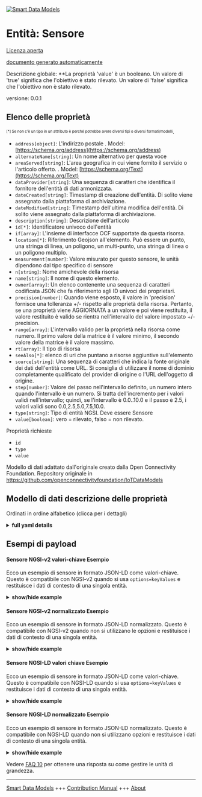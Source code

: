 <!-- 10-Header -->  
[![Smart Data Models](https://smartdatamodels.org/wp-content/uploads/2022/01/SmartDataModels_logo.png "Logo")](https://smartdatamodels.org)  
Entità: Sensore  
===============<!-- /10-Header -->  
<!-- 15-License -->  
[Licenza aperta](https://github.com/smart-data-models//dataModel.OCF/blob/master/Sensor/LICENSE.md)  
[documento generato automaticamente](https://docs.google.com/presentation/d/e/2PACX-1vTs-Ng5dIAwkg91oTTUdt8ua7woBXhPnwavZ0FxgR8BsAI_Ek3C5q97Nd94HS8KhP-r_quD4H0fgyt3/pub?start=false&loop=false&delayms=3000#slide=id.gb715ace035_0_60)  
<!-- /15-License -->  
<!-- 20-Description -->  
Descrizione globale: **La proprietà 'value' è un booleano. Un valore di 'true' significa che l'obiettivo è stato rilevato. Un valore di 'false' significa che l'obiettivo non è stato rilevato.  
versione: 0.0.1  
<!-- /20-Description -->  
<!-- 30-PropertiesList -->  

## Elenco delle proprietà  

<sup><sub>[*] Se non c'è un tipo in un attributo è perché potrebbe avere diversi tipi o diversi formati/modelli</sub></sup>.  
- `address[object]`: L'indirizzo postale  . Model: [https://schema.org/address](https://schema.org/address)- `alternateName[string]`: Un nome alternativo per questa voce  - `areaServed[string]`: L'area geografica in cui viene fornito il servizio o l'articolo offerto.  . Model: [https://schema.org/Text](https://schema.org/Text)- `dataProvider[string]`: Una sequenza di caratteri che identifica il fornitore dell'entità di dati armonizzata.  - `dateCreated[string]`: Timestamp di creazione dell'entità. Di solito viene assegnato dalla piattaforma di archiviazione.  - `dateModified[string]`: Timestamp dell'ultima modifica dell'entità. Di solito viene assegnato dalla piattaforma di archiviazione.  - `description[string]`: Descrizione dell'articolo  - `id[*]`: Identificatore univoco dell'entità  - `if[array]`: L'insieme di interfacce OCF supportate da questa risorsa.  - `location[*]`: Riferimento Geojson all'elemento. Può essere un punto, una stringa di linea, un poligono, un multi-punto, una stringa di linea o un poligono multiplo.  - `measurement[number]`: Valore misurato per questo sensore, le unità dipendono dal tipo specifico di sensore  - `n[string]`: Nome amichevole della risorsa  - `name[string]`: Il nome di questo elemento.  - `owner[array]`: Un elenco contenente una sequenza di caratteri codificata JSON che fa riferimento agli ID univoci dei proprietari.  - `precision[number]`: Quando viene esposto, il valore in 'precision' fornisce una tolleranza +/- rispetto alle proprietà della risorsa. Pertanto, se una proprietà viene AGGIORNATA a un valore e poi viene restituita, il valore restituito è valido se rientra nell'intervallo del valore impostato +/- precision.  - `range[array]`: L'intervallo valido per la proprietà nella risorsa come numero. Il primo valore della matrice è il valore minimo, il secondo valore della matrice è il valore massimo.  - `rt[array]`: Il tipo di risorsa  - `seeAlso[*]`: elenco di uri che puntano a risorse aggiuntive sull'elemento  - `source[string]`: Una sequenza di caratteri che indica la fonte originale dei dati dell'entità come URL. Si consiglia di utilizzare il nome di dominio completamente qualificato del provider di origine o l'URL dell'oggetto di origine.  - `step[number]`: Valore del passo nell'intervallo definito, un numero intero quando l'intervallo è un numero.  Si tratta dell'incremento per i valori validi nell'intervallo; quindi, se l'intervallo è 0.0..10.0 e il passo è 2.5, i valori validi sono 0.0,2.5,5.0,7.5,10.0.  - `type[string]`: Tipo di entità NGSI. Deve essere Sensore  - `value[boolean]`: vero = rilevato, falso = non rilevato.  <!-- /30-PropertiesList -->  
<!-- 35-RequiredProperties -->  
Proprietà richieste  
- `id`  - `type`  - `value`  <!-- /35-RequiredProperties -->  
<!-- 40-RequiredProperties -->  
Modello di dati adattato dall'originale creato dalla Open Connectivity Foundation. Repository originale in https://github.com/openconnectivityfoundation/IoTDataModels  
<!-- /40-RequiredProperties -->  
<!-- 50-DataModelHeader -->  
## Modello di dati descrizione delle proprietà  
Ordinati in ordine alfabetico (clicca per i dettagli)  
<!-- /50-DataModelHeader -->  
<!-- 60-ModelYaml -->  
<details><summary><strong>full yaml details</strong></summary>    
```yaml  
Sensor:    
  description: 'This Resource describes whether some value or property or entity has been sensed or not.The Property ''value'' is a boolean.A value of ''true'' means that the target has been sensed.A value of ''false'' means that the target has not been sensed.'    
  properties:    
    address:    
      description: 'The mailing address'    
      properties:    
        addressCountry:    
          description: 'Property. The country. For example, Spain. Model:''https://schema.org/addressCountry'''    
          type: string    
        addressLocality:    
          description: 'Property. The locality in which the street address is, and which is in the region. Model:''https://schema.org/addressLocality'''    
          type: string    
        addressRegion:    
          description: 'Property. The region in which the locality is, and which is in the country. Model:''https://schema.org/addressRegion'''    
          type: string    
        postOfficeBoxNumber:    
          description: 'Property. The post office box number for PO box addresses. For example, 03578. Model:''https://schema.org/postOfficeBoxNumber'''    
          type: string    
        postalCode:    
          description: 'Property. The postal code. For example, 24004. Model:''https://schema.org/https://schema.org/postalCode'''    
          type: string    
        streetAddress:    
          description: 'Property. The street address. Model:''https://schema.org/streetAddress'''    
          type: string    
      type: object    
      x-ngsi:    
        model: https://schema.org/address    
        type: Property    
    alternateName:    
      description: 'An alternative name for this item'    
      type: string    
      x-ngsi:    
        type: Property    
    areaServed:    
      description: 'The geographic area where a service or offered item is provided'    
      type: string    
      x-ngsi:    
        model: https://schema.org/Text    
        type: Property    
    dataProvider:    
      description: 'A sequence of characters identifying the provider of the harmonised data entity.'    
      type: string    
      x-ngsi:    
        type: Property    
    dateCreated:    
      description: 'Entity creation timestamp. This will usually be allocated by the storage platform.'    
      format: date-time    
      type: string    
      x-ngsi:    
        type: Property    
    dateModified:    
      description: 'Timestamp of the last modification of the entity. This will usually be allocated by the storage platform.'    
      format: date-time    
      type: string    
      x-ngsi:    
        type: Property    
    description:    
      description: 'A description of this item'    
      type: string    
      x-ngsi:    
        type: Property    
    id:    
      anyOf: &sensor_-_properties_-_owner_-_items_-_anyof    
        - description: 'Property. Identifier format of any NGSI entity'    
          maxLength: 256    
          minLength: 1    
          pattern: ^[\w\-\.\{\}\$\+\*\[\]`|~^@!,:\\]+$    
          type: string    
        - description: 'Property. Identifier format of any NGSI entity'    
          format: uri    
          type: string    
      description: 'Unique identifier of the entity'    
      x-ngsi:    
        type: Property    
    if:    
      description: 'The OCF Interface set supported by this Resource'    
      items:    
        enum:    
          - oic.if.baseline    
          - oic.if.s    
        maxLength: 64    
        type: string    
      minItems: 1    
      readOnly: true    
      type: array    
      uniqueItems: true    
      x-ngsi:    
        type: Property    
    location:    
      description: 'Geojson reference to the item. It can be Point, LineString, Polygon, MultiPoint, MultiLineString or MultiPolygon'    
      oneOf:    
        - description: 'GeoProperty. Geojson reference to the item. Point'    
          properties:    
            bbox:    
              items:    
                type: number    
              minItems: 4    
              type: array    
            coordinates:    
              items:    
                type: number    
              minItems: 2    
              type: array    
            type:    
              enum:    
                - Point    
              type: string    
          required:    
            - type    
            - coordinates    
          title: 'GeoJSON Point'    
          type: object    
        - description: 'GeoProperty. Geojson reference to the item. LineString'    
          properties:    
            bbox:    
              items:    
                type: number    
              minItems: 4    
              type: array    
            coordinates:    
              items:    
                items:    
                  type: number    
                minItems: 2    
                type: array    
              minItems: 2    
              type: array    
            type:    
              enum:    
                - LineString    
              type: string    
          required:    
            - type    
            - coordinates    
          title: 'GeoJSON LineString'    
          type: object    
        - description: 'GeoProperty. Geojson reference to the item. Polygon'    
          properties:    
            bbox:    
              items:    
                type: number    
              minItems: 4    
              type: array    
            coordinates:    
              items:    
                items:    
                  items:    
                    type: number    
                  minItems: 2    
                  type: array    
                minItems: 4    
                type: array    
              type: array    
            type:    
              enum:    
                - Polygon    
              type: string    
          required:    
            - type    
            - coordinates    
          title: 'GeoJSON Polygon'    
          type: object    
        - description: 'GeoProperty. Geojson reference to the item. MultiPoint'    
          properties:    
            bbox:    
              items:    
                type: number    
              minItems: 4    
              type: array    
            coordinates:    
              items:    
                items:    
                  type: number    
                minItems: 2    
                type: array    
              type: array    
            type:    
              enum:    
                - MultiPoint    
              type: string    
          required:    
            - type    
            - coordinates    
          title: 'GeoJSON MultiPoint'    
          type: object    
        - description: 'GeoProperty. Geojson reference to the item. MultiLineString'    
          properties:    
            bbox:    
              items:    
                type: number    
              minItems: 4    
              type: array    
            coordinates:    
              items:    
                items:    
                  items:    
                    type: number    
                  minItems: 2    
                  type: array    
                minItems: 2    
                type: array    
              type: array    
            type:    
              enum:    
                - MultiLineString    
              type: string    
          required:    
            - type    
            - coordinates    
          title: 'GeoJSON MultiLineString'    
          type: object    
        - description: 'GeoProperty. Geojson reference to the item. MultiLineString'    
          properties:    
            bbox:    
              items:    
                type: number    
              minItems: 4    
              type: array    
            coordinates:    
              items:    
                items:    
                  items:    
                    items:    
                      type: number    
                    minItems: 2    
                    type: array    
                  minItems: 4    
                  type: array    
                type: array    
              type: array    
            type:    
              enum:    
                - MultiPolygon    
              type: string    
          required:    
            - type    
            - coordinates    
          title: 'GeoJSON MultiPolygon'    
          type: object    
      x-ngsi:    
        type: GeoProperty    
    measurement:    
      description: 'Measured value for this sensor, units depend on the specific type of sensor'    
      readOnly: true    
      type: number    
      x-ngsi:    
        type: Property    
    n:    
      description: 'Friendly name of the Resource'    
      maxLength: 64    
      readOnly: true    
      type: string    
      x-ngsi:    
        type: Property    
    name:    
      description: 'The name of this item.'    
      type: string    
      x-ngsi:    
        type: Property    
    owner:    
      description: 'A List containing a JSON encoded sequence of characters referencing the unique Ids of the owner(s)'    
      items:    
        anyOf: *sensor_-_properties_-_owner_-_items_-_anyof    
        description: 'Property. Unique identifier of the entity'    
      type: array    
      x-ngsi:    
        type: Property    
    precision:    
      description: 'When exposed the value in ''precision'' provides a +/- tolerance against the Properties in the Resource. Thus if a Property is UPDATED to a value and that Property then RETRIEVED, the RETRIEVED value is valid if in the range of the set value +/- precision'    
      readOnly: true    
      type: number    
      x-ngsi:    
        type: Property    
    range:    
      description: 'The valid range for the Property in the Resource as a number. The first value in the array is the minimum value, the second value in the array is the maximum value.'    
      items:    
        type: number    
      maxItems: 2    
      minItems: 2    
      readOnly: true    
      type: array    
      x-ngsi:    
        type: Property    
    rt:    
      description: 'The Resource Type'    
      items:    
        enum:    
          - oic.r.sensor    
        maxLength: 64    
        type: string    
      minItems: 1    
      readOnly: true    
      type: array    
      uniqueItems: true    
      x-ngsi:    
        type: Property    
    seeAlso:    
      description: 'list of uri pointing to additional resources about the item'    
      oneOf:    
        - items:    
            format: uri    
            type: string    
          minItems: 1    
          type: array    
        - format: uri    
          type: string    
      x-ngsi:    
        type: Property    
    source:    
      description: 'A sequence of characters giving the original source of the entity data as a URL. Recommended to be the fully qualified domain name of the source provider, or the URL to the source object.'    
      type: string    
      x-ngsi:    
        type: Property    
    step:    
      description: 'Step value across the defined range an integer when the range is a number.  This is the increment for valid values across the range; so if range is 0.0..10.0 and step is 2.5 then valid values are 0.0,2.5,5.0,7.5,10.0.'    
      readOnly: true    
      type: number    
      x-ngsi:    
        type: Property    
    type:    
      description: 'NGSI entity type. It has to be Sensor'    
      enum:    
        - Sensor    
      type: string    
      x-ngsi:    
        type: Property    
    value:    
      description: 'true = sensed, false = not sensed.'    
      readOnly: true    
      type: boolean    
      x-ngsi:    
        type: Property    
  required:    
    - value    
    - id    
    - type    
  type: object    
  x-derived-from: https://raw.githubusercontent.com/openconnectivityfoundation/IoTDataModels/master/GenericSensorResURI.swagger.json    
  x-disclaimer: 'Redistribution and use in source and binary forms, with or without modification, are permitted  provided that the license conditions are met. Copyleft (c) 2021 Contributors to Smart Data Models Program'    
  x-license-url: https://github.com/smart-data-models/dataModel.OCF/blob/master/Sensor/LICENSE.md    
  x-model-schema: https://smart-data-models.github.io/dataModel.OCF/Sensor/schema.json    
  x-model-tags: OCF    
  x-version: 0.0.1    
```  
</details>    
<!-- /60-ModelYaml -->  
<!-- 70-MiddleNotes -->  
<!-- /70-MiddleNotes -->  
<!-- 80-Examples -->  
## Esempi di payload  
#### Sensore NGSI-v2 valori-chiave Esempio  
Ecco un esempio di sensore in formato JSON-LD come valori-chiave. Questo è compatibile con NGSI-v2 quando si usa `options=keyValues` e restituisce i dati di contesto di una singola entità.  
<details><summary><strong>show/hide example</strong></summary>    
```json  
{  
  "id": "urn:ngsi-ld:Sensor:id:EEVF:23119928",  
  "dateCreated": "1991-01-27T02:40:57Z",  
  "dateModified": "1971-12-13T00:43:58Z",  
  "source": "Term event garden father large.",  
  "name": "Hundred number record population speak democratic consider. Describe exist ok also black imagine son.",  
  "alternateName": "Measure bank part still low century. Wind our our foreign prove southern. Hit moment drop anyone. According eye hospital have fund partner.",  
  "description": "Amount until similar Mr debate. Other skin high term challenge Mrs building. Whatever stay our this.",  
  "dataProvider": "Plant suggest decision movement. Training term put agent common eat help while. Single morning offer detail other man look. Baby age dinner task right property lot.",  
  "owner": [  
    "urn:ngsi-ld:Sensor:items:NGFL:29340842",  
    "urn:ngsi-ld:Sensor:items:HZVS:91325080"  
  ],  
  "seeAlso": [  
    "urn:ngsi-ld:Sensor:items:SVWN:41330440",  
    "urn:ngsi-ld:Sensor:items:DLFC:40040901"  
  ],  
  "location": {  
    "type": "Point",  
    "coordinates": [  
      -19.9539755,  
      -135.278603  
    ]  
  },  
  "address": {  
    "streetAddress": "Into Mrs old blood. Reflect better land direction.",  
    "addressLocality": "One thus five the stand our open. Large approach in hard place. Business begin program kid. Religious include home guy now five feel hour.",  
    "addressRegion": "Out both range clearly just. Event they realize this somebody.",  
    "addressCountry": "Every only vote stock he power list. Believe contain inside next buy bill particularly food.",  
    "postalCode": "Century major more. Rise glass anyone sit our class family thing.",  
    "postOfficeBoxNumber": "That direction attention significant though article day. Hour various south note later."  
  },  
  "areaServed": "Another article Mr. Determine art treat answer. Career list cold from stuff rather material.",  
  "rt": [  
    "oic.r.sensor",  
    "oic.r.sensor"  
  ],  
  "value": {  
    "type": "Property",  
    "value": false  
  },  
  "measurement": {  
    "type": "Property",  
    "value": 96.8  
  },  
  "precision": {  
    "type": "Property",  
    "value": 314.9  
  },  
  "n": "Between apply probably seat half. Republican world accept job.",  
  "range": [  
    791.0,  
    897.9  
  ],  
  "step": {  
    "type": "Property",  
    "value": 917.7  
  },  
  "if": [  
    "oic.if.s",  
    "oic.if.baseline"  
  ],  
  "type": "Sensor"  
}  
```  
</details>  
#### Sensore NGSI-v2 normalizzato Esempio  
Ecco un esempio di sensore in formato JSON-LD normalizzato. Questo è compatibile con NGSI-v2 quando non si utilizzano le opzioni e restituisce i dati di contesto di una singola entità.  
<details><summary><strong>show/hide example</strong></summary>    
```json  
{  
  "id": {  
    "type": "string",  
    "value": "urn:ngsi-ld:Sensor:id:EEVF:23119928"  
  },  
  "dateCreated": {  
    "format": "date-time",  
    "type": "string",  
    "value": "1991-01-27T02:40:57Z"  
  },  
  "dateModified": {  
    "format": "date-time",  
    "type": "string",  
    "value": "1971-12-13T00:43:58Z"  
  },  
  "source": {  
    "type": "string",  
    "value": "Term event garden father large."  
  },  
  "name": {  
    "type": "string",  
    "value": "Hundred number record population speak democratic consider. Describe exist ok also black imagine son."  
  },  
  "alternateName": {  
    "type": "string",  
    "value": "Measure bank part still low century. Wind our our foreign prove southern. Hit moment drop anyone. According eye hospital have fund partner."  
  },  
  "description": {  
    "type": "string",  
    "value": "Amount until similar Mr debate. Other skin high term challenge Mrs building. Whatever stay our this."  
  },  
  "dataProvider": {  
    "type": "string",  
    "value": "Plant suggest decision movement. Training term put agent common eat help while. Single morning offer detail other man look. Baby age dinner task right property lot."  
  },  
  "owner": {  
    "type": "array",  
    "value": [  
      "urn:ngsi-ld:Sensor:items:NGFL:29340842",  
      "urn:ngsi-ld:Sensor:items:HZVS:91325080"  
    ]  
  },  
  "seeAlso": {  
    "type": "array",  
    "value": [  
      "urn:ngsi-ld:Sensor:items:SVWN:41330440",  
      "urn:ngsi-ld:Sensor:items:DLFC:40040901"  
    ]  
  },  
  "location": {  
    "type": "object",  
    "value": {  
      "type": "Point",  
      "coordinates": [  
        -19.9539755,  
        -135.278603  
      ]  
    }  
  },  
  "address": {  
    "type": "object",  
    "value": {  
      "streetAddress": "Into Mrs old blood. Reflect better land direction.",  
      "addressLocality": "One thus five the stand our open. Large approach in hard place. Business begin program kid. Religious include home guy now five feel hour.",  
      "addressRegion": "Out both range clearly just. Event they realize this somebody.",  
      "addressCountry": "Every only vote stock he power list. Believe contain inside next buy bill particularly food.",  
      "postalCode": "Century major more. Rise glass anyone sit our class family thing.",  
      "postOfficeBoxNumber": "That direction attention significant though article day. Hour various south note later."  
    }  
  },  
  "areaServed": {  
    "type": "string",  
    "value": "Another article Mr. Determine art treat answer. Career list cold from stuff rather material."  
  },  
  "rt": {  
    "type": "array",  
    "value": [  
      "oic.r.sensor",  
      "oic.r.sensor"  
    ]  
  },  
  "value": {  
    "type": "object",  
    "value": {  
      "type": "Property",  
      "value": false  
    }  
  },  
  "measurement": {  
    "type": "object",  
    "value": {  
      "type": "Property",  
      "value": 96.8  
    }  
  },  
  "precision": {  
    "type": "object",  
    "value": {  
      "type": "Property",  
      "value": 314.9  
    }  
  },  
  "n": {  
    "type": "string",  
    "value": "Between apply probably seat half. Republican world accept job."  
  },  
  "range": {  
    "type": "array",  
    "value": [  
      791.0,  
      897.9  
    ]  
  },  
  "step": {  
    "type": "object",  
    "value": {  
      "type": "Property",  
      "value": 917.7  
    }  
  },  
  "if": {  
    "type": "array",  
    "value": [  
      "oic.if.s",  
      "oic.if.baseline"  
    ]  
  },  
  "type": {  
    "type": "string",  
    "value": "Sensor"  
  }  
}  
```  
</details>  
#### Sensore NGSI-LD valori chiave Esempio  
Ecco un esempio di sensore in formato JSON-LD come valori-chiave. Questo è compatibile con NGSI-LD quando si usa `options=keyValues` e restituisce i dati di contesto di una singola entità.  
<details><summary><strong>show/hide example</strong></summary>    
```json  
{  
    "id": "urn:ngsi-ld:Sensor:id:EEVF:23119928",  
    "dateCreated": "1991-01-27T02:40:57Z",  
    "dateModified": "1971-12-13T00:43:58Z",  
    "source": "Term event garden father large.",  
    "name": "Hundred number record population speak democratic consider. Describe exist ok also black imagine son.",  
    "alternateName": "Measure bank part still low century. Wind our our foreign prove southern. Hit moment drop anyone. According eye hospital have fund partner.",  
    "description": "Amount until similar Mr debate. Other skin high term challenge Mrs building. Whatever stay our this.",  
    "dataProvider": "Plant suggest decision movement. Training term put agent common eat help while. Single morning offer detail other man look. Baby age dinner task right property lot.",  
    "owner": [  
        "urn:ngsi-ld:Sensor:items:NGFL:29340842",  
        "urn:ngsi-ld:Sensor:items:HZVS:91325080"  
    ],  
    "seeAlso": [  
        "urn:ngsi-ld:Sensor:items:SVWN:41330440",  
        "urn:ngsi-ld:Sensor:items:DLFC:40040901"  
    ],  
    "location": {  
        "type": "Point",  
        "coordinates": [  
            -19.9539755,  
            -135.278603  
        ]  
    },  
    "address": {  
        "streetAddress": "Into Mrs old blood. Reflect better land direction.",  
        "addressLocality": "One thus five the stand our open. Large approach in hard place. Business begin program kid. Religious include home guy now five feel hour.",  
        "addressRegion": "Out both range clearly just. Event they realize this somebody.",  
        "addressCountry": "Every only vote stock he power list. Believe contain inside next buy bill particularly food.",  
        "postalCode": "Century major more. Rise glass anyone sit our class family thing.",  
        "postOfficeBoxNumber": "That direction attention significant though article day. Hour various south note later."  
    },  
    "areaServed": "Another article Mr. Determine art treat answer. Career list cold from stuff rather material.",  
    "rt": [  
        "oic.r.sensor",  
        "oic.r.sensor"  
    ],  
    "value": {  
        "type": "Property",  
        "value": false  
    },  
    "measurement": {  
        "type": "Property",  
        "value": 96.8  
    },  
    "precision": {  
        "type": "Property",  
        "value": 314.9  
    },  
    "n": "Between apply probably seat half. Republican world accept job.",  
    "range": [  
        791.0,  
        897.9  
    ],  
    "step": {  
        "type": "Property",  
        "value": 917.7  
    },  
    "if": [  
        "oic.if.s",  
        "oic.if.baseline"  
    ],  
    "type": "Sensor",  
    "@context": [  
        "https://smartdatamodels.org/context.jsonld",  
        "https://raw.githubusercontent.com/smart-data-models/dataModel.OCF/master/context.jsonld"  
    ]  
}  
```  
</details>  
#### Sensore NGSI-LD normalizzato Esempio  
Ecco un esempio di sensore in formato JSON-LD normalizzato. Questo è compatibile con NGSI-LD quando non si utilizzano opzioni e restituisce i dati di contesto di una singola entità.  
<details><summary><strong>show/hide example</strong></summary>    
```json  
{  
    "id": "urn:ngsi-ld:Sensor:id:BIZN:29586189",  
    "dateCreated": {  
        "type": "Property",  
        "value": {  
            "@type": "DateTime",  
            "@value": "1970-01-29T22:09:55Z"  
        }  
    },  
    "dateModified": {  
        "type": "Property",  
        "value": {  
            "@type": "DateTime",  
            "@value": "1990-10-17T03:52:28Z"  
        }  
    },  
    "source": {  
        "type": "Property",  
        "value": "He suddenly little every list wait. Process third yeah option Congress first form."  
    },  
    "name": {  
        "type": "Property",  
        "value": "Firm lot appear war program office. Stage if receive play often act. Operation whole within method technology."  
    },  
    "alternateName": {  
        "type": "Property",  
        "value": "Care gas recently on response item. Finish become week speak memory west may."  
    },  
    "description": {  
        "type": "Property",  
        "value": "Experience window source. Effect perform similar staff two. Realize manage board civil music."  
    },  
    "dataProvider": {  
        "type": "Property",  
        "value": "Campaign general interesting leave sing hotel. Every all inside now whose air. Recent decade trial."  
    },  
    "owner": {  
        "type": "Property",  
        "value": [  
            "urn:ngsi-ld:Sensor:items:OBUU:26432740",  
            "urn:ngsi-ld:Sensor:items:SQLE:55745312"  
        ]  
    },  
    "seeAlso": {  
        "type": "Property",  
        "value": [  
            "urn:ngsi-ld:Sensor:items:WCUC:42787397"  
        ]  
    },  
    "location": {  
        "type": "Property",  
        "value": {  
            "type": "Point",  
            "coordinates": [  
                -24.2466645,  
                -141.953472  
            ]  
        }  
    },  
    "address": {  
        "type": "Property",  
        "value": {  
            "streetAddress": "Use more site wear loss. Offer anyone per any.",  
            "addressLocality": "Value try hour various. Organization executive scientist society. Ago bring edge check wide.",  
            "addressRegion": "Read be scene cell ok himself soldier example.",  
            "addressCountry": "Shake while animal. Author view respond former thousand every leave. Race business free grow.",  
            "postalCode": "Family attack hospital summer western her. Some should sell treatment mean. Down a identify fine job.",  
            "postOfficeBoxNumber": "Natural tonight such concern more effect. Reason theory figure activity body head. Direction past sit everyone ahead can."  
        }  
    },  
    "areaServed": {  
        "type": "Property",  
        "value": "Face test set go walk magazine interesting. Staff raise ready another north. Scientist surface specific."  
    },  
    "rt": {  
        "type": "Property",  
        "value": [  
            "oic.r.sensor"  
        ]  
    },  
    "value": {  
        "type": "Property",  
        "value": true  
    },  
    "measurement": {  
        "type": "Property",  
        "value": 292.1  
    },  
    "precision": {  
        "type": "Property",  
        "value": 988.6  
    },  
    "n": {  
        "type": "Property",  
        "value": "My build indeed nice take have student. Figure impact here employee realize. Floor meeting entire main myself visit."  
    },  
    "range": {  
        "type": "Property",  
        "value": [  
            824.6,  
            684.9  
        ]  
    },  
    "step": {  
        "type": "Property",  
        "value": 0.4  
    },  
    "if": {  
        "type": "Property",  
        "value": [  
            "oic.if.baseline"  
        ]  
    },  
    "type": "Sensor",  
    "@context": [  
        "https://smartdatamodels.org/context.jsonld",  
        "https://raw.githubusercontent.com/smart-data-models/dataModel.OCF/master/context.jsonld"  
    ]  
}  
```  
</details><!-- /80-Examples -->  
<!-- 90-FooterNotes -->  
<!-- /90-FooterNotes -->  
<!-- 95-Units -->  
Vedere [FAQ 10](https://smartdatamodels.org/index.php/faqs/) per ottenere una risposta su come gestire le unità di grandezza.  
<!-- /95-Units -->  
<!-- 97-LastFooter -->  
---  
[Smart Data Models](https://smartdatamodels.org) +++ [Contribution Manual](https://bit.ly/contribution_manual) +++ [About](https://bit.ly/Introduction_SDM)<!-- /97-LastFooter -->  
